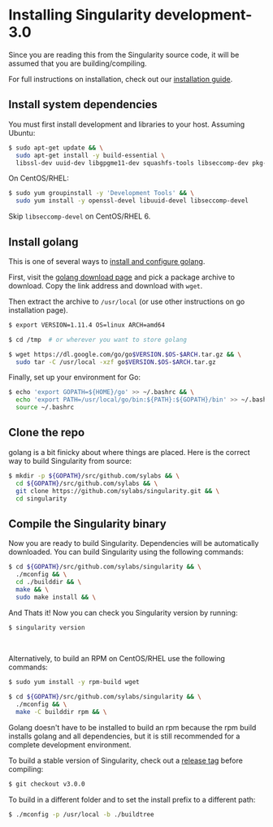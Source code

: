 # Installing Singularity development-3.0

Since you are reading this from the Singularity source code, it will be assumed
that you are building/compiling.

For full instructions on installation, check out our
[installation guide](https://www.sylabs.io/guides/3.0/user-guide/installation.html).

## Install system dependencies

You must first install development and libraries to your host.
Assuming Ubuntu:

```bash
$ sudo apt-get update && \
  sudo apt-get install -y build-essential \
  libssl-dev uuid-dev libgpgme11-dev squashfs-tools libseccomp-dev pkg-config
```

On CentOS/RHEL:

```bash
$ sudo yum groupinstall -y 'Development Tools' && \
  sudo yum install -y openssl-devel libuuid-devel libseccomp-devel
```
Skip `libseccomp-devel` on CentOS/RHEL 6.

## Install golang

This is one of several ways to [install and configure golang](https://golang.org/doc/install).

First, visit the [golang download page](https://golang.org/dl/) and pick a
package archive to download. Copy the link address and download with `wget`.

Then extract the archive to `/usr/local` (or use other instructions on go
installation page).

```bash
$ export VERSION=1.11.4 OS=linux ARCH=amd64

$ cd /tmp  # or wherever you want to store golang

$ wget https://dl.google.com/go/go$VERSION.$OS-$ARCH.tar.gz && \
  sudo tar -C /usr/local -xzf go$VERSION.$OS-$ARCH.tar.gz
```

Finally, set up your environment for Go:

```bash
$ echo 'export GOPATH=${HOME}/go' >> ~/.bashrc && \
  echo 'export PATH=/usr/local/go/bin:${PATH}:${GOPATH}/bin' >> ~/.bashrc && \
  source ~/.bashrc
```

## Clone the repo

golang is a bit finicky about where things are placed. Here is the correct way
to build Singularity from source:

```bash
$ mkdir -p ${GOPATH}/src/github.com/sylabs && \
  cd ${GOPATH}/src/github.com/sylabs && \
  git clone https://github.com/sylabs/singularity.git && \
  cd singularity
```

## Compile the Singularity binary

Now you are ready to build Singularity. Dependencies will be automatically
downloaded. You can build Singularity using the following commands:

```bash
$ cd ${GOPATH}/src/github.com/sylabs/singularity && \
  ./mconfig && \
  cd ./builddir && \
  make && \
  sudo make install && \
```

And Thats it! Now you can check you Singularity version by running:

```bash
$ singularity version
```

<br>

Alternatively, to build an RPM on CentOS/RHEL use the following commands:

```bash
$ sudo yum install -y rpm-build wget

$ cd ${GOPATH}/src/github.com/sylabs/singularity && \
  ./mconfig && \
  make -C builddir rpm && \
```

Golang doesn't have to be installed to build an rpm because the rpm
build installs golang and all dependencies, but it is still recommended
for a complete development environment.

To build a stable version of Singularity, check out a [release tag](https://github.com/sylabs/singularity/tags) before compiling:

```bash
$ git checkout v3.0.0
```

To build in a different folder and to set the install prefix to a different path:

```bash
$ ./mconfig -p /usr/local -b ./buildtree
```
